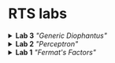 # RTS labs

<details>
  <summary><b>Lab 3</b> <i>"Generic Diophantus"</i></summary>

### Code

```typescript
const random = (min: number, max: number): number =>
    ~~(Math.random() * (max - min) + min)

class Chromosome {
    public genes: number[] = []
    public fitness: number = Infinity

    protected task: number[] = []
    protected target: number = 0

    private calc = () =>
        this.genes.reduce((a, gene, i) => a + (gene * this.task[i]))

    constructor(opts: {
        genes: number[],
        task: number[],
        target: number
    }) {
        Object.assign(this, opts);
        this.calcFitness()
    }

    public crossover(partner: Chromosome): Chromosome {
        const child = this.clone()

        const fromParent = child.genes.length / 2
        child.genes = [...child.genes.slice(0, fromParent), ...partner.genes.slice(child.genes.length - fromParent)]

        child.calcFitness()

        return child
    }

    private calcFitness() {
        this.fitness = Math.abs(this.target - this.calc())
    }

    private clone(): Chromosome {
        return Object.assign(Object.create(Object.getPrototypeOf(this)), this);
    }
}

class GeneticDiophantus {
    public population: Chromosome[] = []

    constructor({task, target}: { task: number[], target: number }) {
        const {length} = task
        this.population =
            Array.from(
                {length},
                () => new Chromosome({
                    genes: Array.from({length}, () => random(1, target / 2)),
                    task: task,
                    target: target,
                })
            )
    }

    public solve() {
        while (true) {
            const chromosome = this.crossover()
            if (chromosome)
                return chromosome.genes
        }
    }

    private crossover() {
        const children: Chromosome[] = []
        for (let i = 0; i < this.population.length; i++) {
            const parents = this.population
                .map((chromosome) => ({chromosome, probability: Math.random() * (chromosome.fitness * 1000)}))
                .sort((a, b) => a.probability - b.probability)

            const parent = parents[0].chromosome
            const partner = parents[1].chromosome

            const child = parent.crossover(partner)

            if (child.fitness === 0)
                return child

            children.push(child)
        }

        this.population = children
    }
}
```

### Screenshots

![screenshot1](./examples/geneticDiophantus/screenshot1.png)

![screenshot2](./examples/geneticDiophantus/screenshot2.png)

</details>

<details>
  <summary><b>Lab 2</b> <i>"Perceptron"</i></summary>

### Code

```typescript
type Input = number[]

const activations = {
    default: (x: number): number => x,
    ReLu: (x: number): number => Math.max(0, x),
    Sigmoid: (x: number): number => 1 / (1 + Math.exp(-x)),
}

class Perceptron {
    public weights: number[] = [0, 0]
    public accuracy: number = 0

    protected threshold: number = 1
    protected learningRate: number = .1

    private activation = activations.default
    private bias: number = 1

    private error = 1 / 1e6

    constructor(opts: {
        threshold?: number,
        learningRate?: number,
    }) {
        Object.assign(this, opts);
    }

    public guess(point: Input): boolean {
        return this.predict(point) > this.threshold
    }

    public predict(point: Input): number {
        return this.activation(this.sum(point))
    }

    public train(points: Input[]): boolean {
        let success = true
        points.forEach((point, i) => {
            success = this.adjustWeights(point, i) && success
        })

        return success
    }

    public learn(points: Input[], deadline: number = 100) {
        while (true) {
            if (deadline / points.length <= 0 || this.train(points))
                break;
            deadline--
        }

        return this.accuracy
    }

    private adjustWeights(point: Input, i: number): boolean {
        const delta = this.delta(this.predict(point));

        if (Math.abs(delta) < this.error || delta * Math.pow(-1, i) < 0)
            return true

        this.weights =
            this.weights.map((w, i) => {
                return w + delta * point[i] * this.learningRate

            });

        this.accuracy = 1 - delta

        return false
    }

    private sum(point: Input): number {
        return point.reduce((sum, x, i) => sum + x * this.weights[i], 0) + this.bias
    }

    private delta(y: number): number {
        return this.threshold - y
    }
}
```

### Screenshots

![screenshot1](./examples/perceptron/screenshot1.jpeg)

![screenshot2](./examples/perceptron/screenshot2.jpeg)

![screenshot3](./examples/perceptron/screenshot3.jpeg)

</details> 

<details>
  <summary><b>Lab 1</b> <i>"Fermat's Factors"</i></summary>

### Code

```typescript
function fermatFactors(n: number): number[] {
    if (n <= 0)
        return [n]

    if (!(n % 2))
        return [n / 2, 2]

    let a = Math.ceil(Math.sqrt(n))

    if (a * a === n)
        return [a, a]

    let b = 0
    while (1) {
        const c = a * a - n
        b = Math.floor(Math.sqrt(c))

        if (b * b === c)
            break
        else
            a += 1
    }

    return [a - b, a + b]
}
```

### Screenshots

![screenshot1](./examples/fermatFactors/screenshot1.jpeg)

![screenshot2](./examples/fermatFactors/screenshot2.jpeg)

![screenshot3](./examples/fermatFactors/screenshot3.jpeg)

</details> 

